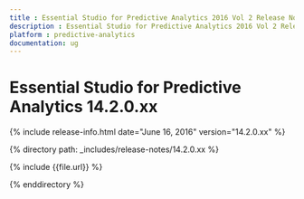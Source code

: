 ```yaml
---
title : Essential Studio for Predictive Analytics 2016 Vol 2 Release Notes
description : Essential Studio for Predictive Analytics 2016 Vol 2 Release Notes
platform : predictive-analytics
documentation: ug
---
```


# Essential Studio for Predictive Analytics 14.2.0.xx

{% include release-info.html date="June 16, 2016" version="14.2.0.xx" %} 

{% directory path: _includes/release-notes/14.2.0.xx %}

{% include {{file.url}} %}

{% enddirectory %}